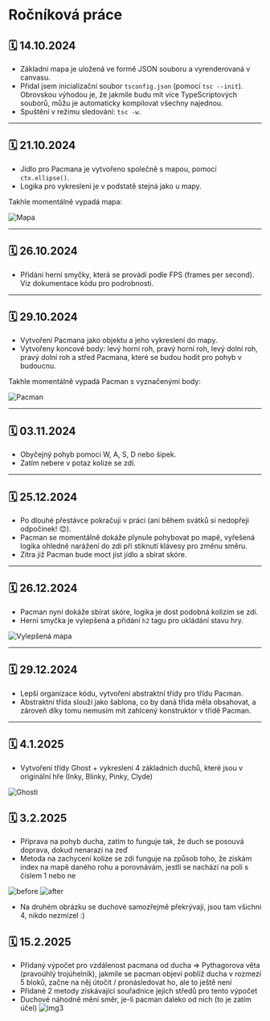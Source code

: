# Ročníková práce

## 🗓️ 14.10.2024
- Základní mapa je uložená ve formě JSON souboru a vyrenderovaná v canvasu.
- Přidal jsem inicializační soubor `tsconfig.json` (pomocí `tsc --init`). Obrovskou výhodou je, že jakmile budu mít více TypeScriptových souborů, můžu je automaticky kompilovat všechny najednou.
- Spuštění v režimu sledování: `tsc -w`.

---

## 🗓️ 21.10.2024
- Jídlo pro Pacmana je vytvořeno společně s mapou, pomocí `ctx.ellipse()`.
- Logika pro vykreslení je v podstatě stejná jako u mapy.

Takhle momentálně vypadá mapa:

![Mapa](https://github.com/user-attachments/assets/9811f803-afd5-4e8f-82e3-7ff54e8c08fb)

---

## 🗓️ 26.10.2024
- Přidání herní smyčky, která se provádí podle FPS (frames per second). Viz dokumentace kódu pro podrobnosti.

---

## 🗓️ 29.10.2024
- Vytvoření Pacmana jako objektu a jeho vykreslení do mapy.
- Vytvořeny koncové body: levý horní roh, pravý horní roh, levý dolní roh, pravý dolní roh a střed Pacmana, které se budou hodit pro pohyb v budoucnu.

Takhle momentálně vypadá Pacman s vyznačenými body:

![Pacman](https://github.com/user-attachments/assets/96bfe026-df95-4fca-a49d-869e0c48b648)

---

## 🗓️ 03.11.2024
- Obyčejný pohyb pomocí W, A, S, D nebo šipek.
- Zatím nebere v potaz kolize se zdí.

---

## 🗓️ 25.12.2024
- Po dlouhé přestávce pokračuji v práci (ani během svátků si nedopřeji odpočinek! 😊).
- Pacman se momentálně dokáže plynule pohybovat po mapě, vyřešená logika ohledně narážení do zdi při stiknutí klávesy pro změnu směru.
- Zítra již Pacman bude moct jíst jídlo a sbírat skóre.

---

## 🗓️ 26.12.2024
- Pacman nyní dokáže sbírat skóre, logika je dost podobná kolizím se zdí.
- Herní smyčka je vylepšená a přidání `h2` tagu pro ukládání stavu hry.

![Vylepšená mapa](https://github.com/user-attachments/assets/16c2e7aa-0e8a-4dd6-8645-eb0a38bf7491)

---

## 🗓️ 29.12.2024
- Lepší organizace kódu, vytvoření abstraktní třídy pro třídu Pacman.
- Abstraktní třída slouží jako šablona, co by daná třída měla obsahovat, a zároveň díky tomu nemusím mít zahlcený konstruktor v třídě Pacman.

---

## 🗓️ 4.1.2025
- Vytvoření třídy Ghost + vykreslení 4 základních duchů, které jsou v originální hře (Inky, Blinky, Pinky, Clyde)
  
![Ghosti](https://github.com/user-attachments/assets/b389c00b-69ef-4b2c-afdd-8878387348dd)

## 🗓️ 3.2.2025
- Příprava na pohyb ducha, zatím to funguje tak, že duch se posouvá doprava, dokud nenarazí na zeď
- Metoda na zachycení kolize se zdí funguje na způsob toho, že získám index na mapě daného rohu a porovnávám, jestli se nachází na poli s číslem 1 nebo ne

![before](https://github.com/user-attachments/assets/633af69a-8df5-4d33-8f6d-621606b5e7b3)
![after](https://github.com/user-attachments/assets/9e4e2b15-d3fb-4be4-96f2-c93f4f0830e8)
- Na druhém obrázku se duchové samozřejmě překrývají, jsou tam všichni 4, nikdo nezmizel :)

## 🗓️ 15.2.2025
- Přidaný výpočet pro vzdálenost pacmana od ducha  => Pythagorova věta (pravoúhlý trojúhelník), jakmile se pacman objeví poblíž ducha v rozmezí 5 bloků, začne na něj útočit / pronásledovat ho, ale to ještě není
- Přidané 2 metody získávající souřadnice jejich středů pro tento výpočet
- Duchové náhodně mění směr, je-li pacman daleko od nich (to je zatím účel)
![img3](https://github.com/user-attachments/assets/675b323e-f978-4103-a411-00d68c5d6f96)
  
